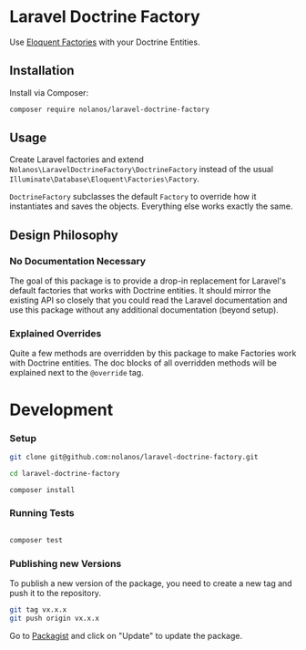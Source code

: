 # Laravel Doctrine Factory

Use [Eloquent Factories](https://laravel.com/docs/11.x/eloquent-factories) with your Doctrine Entities.

## Installation

Install via Composer:

```bash
composer require nolanos/laravel-doctrine-factory
```

## Usage

Create Laravel factories and extend `Nolanos\LaravelDoctrineFactory\DoctrineFactory` instead of the
usual `Illuminate\Database\Eloquent\Factories\Factory`.

`DoctrineFactory` subclasses the default `Factory` to override how it instantiates and
saves the objects. Everything else works exactly the same.

## Design Philosophy

### No Documentation Necessary

The goal of this package is to provide a drop-in replacement for Laravel's default
factories that works with Doctrine entities. It should mirror the existing API
so closely that you could read the Laravel documentation and use this package without
any additional documentation (beyond setup).

### Explained Overrides 

Quite a few methods are overridden by this package to make Factories work with Doctrine entities.
The doc blocks of all overridden methods will be explained next to the `@override` tag.


# Development

### Setup

```bash
git clone git@github.com:nolanos/laravel-doctrine-factory.git

cd laravel-doctrine-factory

composer install
```

### Running Tests

```bash

composer test
```

### Publishing new Versions

To publish a new version of the package, you need to create a new tag and push it to the repository.

```bash
git tag vx.x.x
git push origin vx.x.x
```

Go to [Packagist](https://packagist.org/packages/nolanos/laravel-doctrine-factory) and click on "Update" to
update the package.
